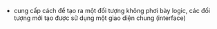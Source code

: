 

- cung cấp cách để tạo ra một đối tượng không phơi bày logic, các đối tượng mới tạo được sử dụng một giao diện chung (interface)